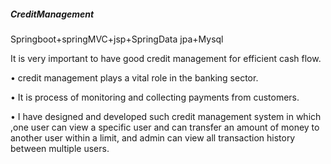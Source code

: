 ##### CreditManagement
Springboot+springMVC+jsp+SpringData jpa+Mysql


 It is very important to have good credit management for efficient cash flow.
 
• credit management plays a vital role in the banking sector. 

• It is process of monitoring and collecting payments from customers.

• I have designed and developed such credit management system in which ,one user can view a specific user and can transfer an amount of money to another user within a limit, and admin can view all transaction history between multiple users. 
